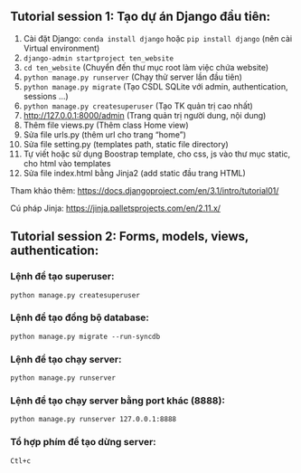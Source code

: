 ## Tutorial session 1: Tạo dự án Django đầu tiên:

1. Cài đặt Django: ```conda install django``` hoặc ```pip install django``` (nên cài Virtual environment)
2. ```django-admin startproject ten_website```
3. ```cd ten_website``` (Chuyển đến thư mục root làm việc chứa website)
4. ```python manage.py runserver``` (Chạy thử server lần đầu tiên)
5. ```python manage.py migrate``` (Tạo CSDL SQLite với admin, authentication, sessions ...)
6. ```python manage.py createsuperuser``` (Tạo TK quản trị cao nhất)
7. http://127.0.0.1:8000/admin (Trang quản trị người dung, nội dung)
8. Thêm file views.py (Thêm class Home view)
9. Sửa file urls.py (thêm url cho trang “home”)
10. Sửa file setting.py (templates path, static file directory)
11. Tự viết hoặc sử dụng Boostrap template, cho css, js vào thư mục static, cho html vào templates
12. Sửa file index.html bằng Jinja2 (add static đầu trang HTML)

Tham khảo thêm: https://docs.djangoproject.com/en/3.1/intro/tutorial01/

Cú pháp Jinja: https://jinja.palletsprojects.com/en/2.11.x/

## Tutorial session 2: Forms, models, views, authentication:

### Lệnh để tạo superuser: 
```python manage.py createsuperuser```
### Lệnh để tạo đồng bộ database: 
```python manage.py migrate --run-syncdb```
### Lệnh để tạo chạy server: 
```python manage.py runserver```
### Lệnh để tạo chạy server bằng port khác (8888): 
```python manage.py runserver 127.0.0.1:8888```
### Tổ hợp phím để tạo dừng server: 
```Ctl+c```


